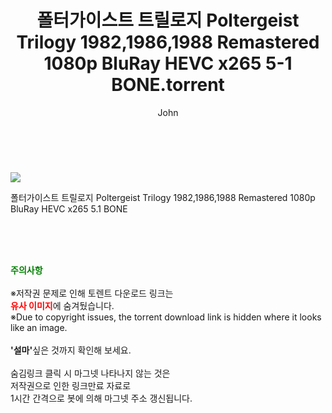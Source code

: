 ﻿---
layout: post
title:  "    폴터가이스트 트릴로지 Poltergeist Trilogy 1982,1986,1988 Remastered 1080p BluRay HEVC x265 5-1 BONE.torrent"
author: John
categories: [ 영화 ]
tags: [  ]
image: https://torrentrj55.com/uploadfile/full/5944b634b044789a19669a666ba9f88202da46af.jpg 
description: "    폴터가이스트 트릴로지 Poltergeist Trilogy 1982,1986,1988 Remastered 1080p BluRay HEVC x265 5-1 BONE torrent 정보 공유"
toc: true
toc_sticky: true
---

<br>
<p><img src="https://torrentrj55.com/uploadfile/full/5944b634b044789a19669a666ba9f88202da46af.jpg"/></p>
 폴터가이스트 트릴로지 Poltergeist Trilogy 1982,1986,1988 Remastered 1080p BluRay HEVC x265 5.1 BONE  
    
<br><br><br>
<p data-ke-size="size16"><b><span style="color: green;">주의사항</span></b><br /><br />※저작권 문제로 인해 토렌트 다운로드 링크는<br /><b><span style="color: red;">유사 이미지</span></b>에 숨겨뒀습니다.<br />※Due to copyright issues, the torrent download link is hidden where it looks like an image.<br /><br /><b>'설마'</b>싶은 것까지 확인해 보세요.<br /><br />숨김링크 클릭 시 마그넷 나타나지 않는 것은<br />저작권으로 인한 링크만료 자료로<br />1시간 간격으로 봇에 의해 마그넷 주소 갱신됩니다.</p>

